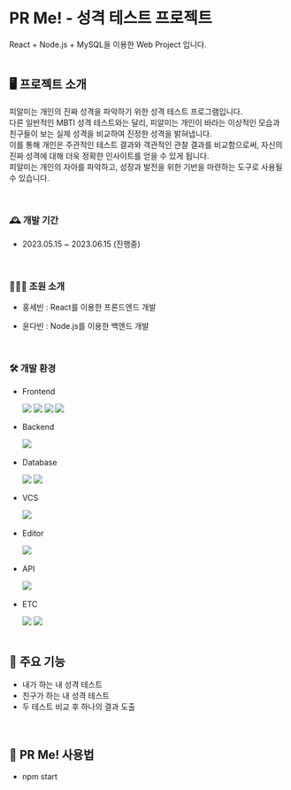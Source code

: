 # PR Me! - 성격 테스트 프로젝트
React + Node.js + MySQL을 이용한 Web Project 입니다.
<br><br>

## 🖥️ 프로젝트 소개
피알미는 개인의 진짜 성격을 파악하기 위한 성격 테스트 프로그램입니다.</br>
다른 일반적인 MBTI 성격 테스트와는 달리, 피알미는 개인이 바라는 이상적인 모습과 친구들이 보는 실제 성격을 비교하여 진정한 성격을 밝혀냅니다.</br>
이를 통해 개인은 주관적인 테스트 결과와 객관적인 관찰 결과를 비교함으로써, 자신의 진짜 성격에 대해 더욱 정확한 인사이트를 얻을 수 있게 됩니다.</br>
피알미는 개인의 자아를 파악하고, 성장과 발전을 위한 기반을 마련하는 도구로 사용될 수 있습니다.


<br>

### 🕰️ 개발 기간
- 2023.05.15 ~ 2023.06.15 (진행중)

<br>

### 👩🏻‍💻 조원 소개
- 홍세빈 : React를 이용한 프론드엔드 개발

- 윤다빈 : Node.js를 이용한 백엔드 개발


<br>

### 🛠️ 개발 환경
- <div>Frontend </div>
&nbsp;&nbsp;&nbsp;&nbsp;&nbsp;
<img src="https://img.shields.io/badge/HTML-black?style=flat&logo=html5&logoColor=#E34F26"/>
<img src="https://img.shields.io/badge/CSS-black?style=flat&logo=css3&logoColor=blue"/>
<img src="https://img.shields.io/badge/JavaScript-black?style=flat&logo=JavaScript&logoColor=yellow"/>
<img src="https://img.shields.io/badge/React-black?style=flat&logo=react&logoColor=blue"/>

- <div>Backend </div>
&nbsp;&nbsp;&nbsp;&nbsp;&nbsp;
<img src="https://img.shields.io/badge/Node.js-gray?style=flat&logo=node.JS&logoColor=#339933"/>

- <div>Database </div>
&nbsp;&nbsp;&nbsp;&nbsp;&nbsp;
<img src="https://img.shields.io/badge/Mysql-blue?style=flat&logo=Mysql&logoColor=white"/>
<img src="https://img.shields.io/badge/Excel-darkgreen?style=flat&logo=microsoftExcel&logoColor=white"/>

- <div>VCS</div>
&nbsp;&nbsp;&nbsp;&nbsp;&nbsp;
<img src="https://img.shields.io/badge/github-purple?style=flat&logo=github&logoColor=white"/>

- <div>Editor </div>
&nbsp;&nbsp;&nbsp;&nbsp;&nbsp;
<img src="https://img.shields.io/badge/VS Code-blue?style=flat&logo=visual studio&logoColor=white"/>

- <div>API </div>
&nbsp;&nbsp;&nbsp;&nbsp;&nbsp;
<img src="https://img.shields.io/badge/Kakao-black?style=flat&logo=kakaotalk&logoColor=yellow"/>

- <div>ETC </div>
&nbsp;&nbsp;&nbsp;&nbsp;&nbsp;
<img src="https://img.shields.io/badge/Trello-white?style=flat&logo=trello&logoColor=blue"/>
<img src="https://img.shields.io/badge/Figma-gray?style=flat&logo=figma&logoColor=red"/>
<br><br>

## 🦾 주요 기능
- 내가 하는 내 성격 테스트
- 친구가 하는 내 성격 테스트
- 두 테스트 비교 후 하나의 결과 도출

<br>

## 📑 PR Me! 사용법
- npm start